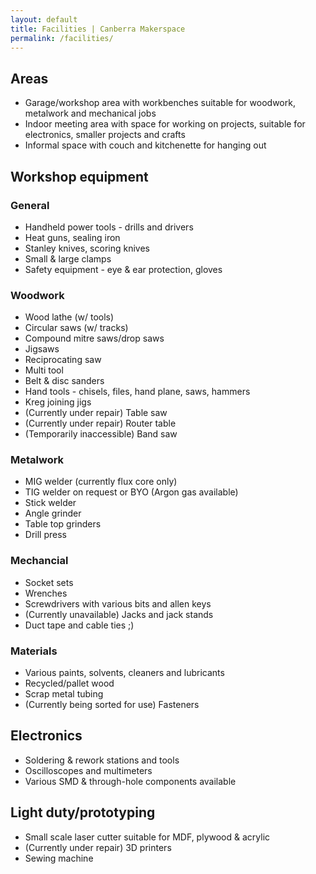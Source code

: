 ```yaml
---
layout: default
title: Facilities | Canberra Makerspace
permalink: /facilities/
---
```

## Areas
* Garage/workshop area with workbenches suitable for woodwork, metalwork and mechanical jobs
* Indoor meeting area with space for working on projects, suitable for electronics, smaller projects and crafts
* Informal space with couch and kitchenette for hanging out

## Workshop equipment
### General
* Handheld power tools - drills and drivers
* Heat guns, sealing iron
* Stanley knives, scoring knives
* Small & large clamps
* Safety equipment - eye & ear protection, gloves

### Woodwork
* Wood lathe (w/ tools)
* Circular saws (w/ tracks)
* Compound mitre saws/drop saws
* Jigsaws
* Reciprocating saw
* Multi tool
* Belt & disc sanders
* Hand tools - chisels, files, hand plane, saws, hammers
* Kreg joining jigs
* (Currently under repair) Table saw
* (Currently under repair) Router table
* (Temporarily inaccessible) Band saw

### Metalwork
* MIG welder (currently flux core only)
* TIG welder on request or BYO (Argon gas available)
* Stick welder
* Angle grinder
* Table top grinders
* Drill press

### Mechancial
* Socket sets
* Wrenches
* Screwdrivers with various bits and allen keys
* (Currently unavailable) Jacks and jack stands
* Duct tape and cable ties ;)

### Materials
* Various paints, solvents, cleaners and lubricants
* Recycled/pallet wood
* Scrap metal tubing
* (Currently being sorted for use) Fasteners

## Electronics
* Soldering & rework stations and tools
* Oscilloscopes and multimeters
* Various SMD & through-hole components available

## Light duty/prototyping
* Small scale laser cutter suitable for MDF, plywood & acrylic
* (Currently under repair) 3D printers
* Sewing machine
